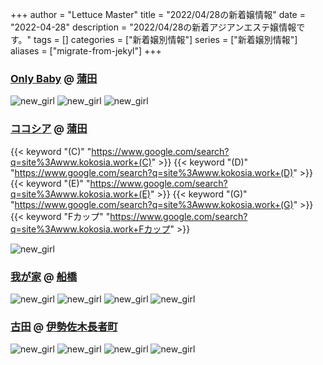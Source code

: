 +++
author = "Lettuce Master"
title = "2022/04/28の新着嬢情報"
date = "2022-04-28"
description = "2022/04/28の新着アジアンエステ嬢情報です。"
tags = []
categories = ["新着嬢別情報"]
series = ["新着嬢別情報"]
aliases = ["migrate-from-jekyl"]
+++
### [Only Baby](http://sinraku.work/) @ [蒲田](/post/kamata)


![new_girl](https://i.imgur.com/57g9GH7.jpeg)
![new_girl](https://i.imgur.com/hs6gjGk.jpeg)
![new_girl](https://i.imgur.com/SVtrNiQ.jpeg)
### [ココシア](http://www.kokosia.work/) @ [蒲田](/post/kamata)
{{< keyword "(C)" "https://www.google.com/search?q=site%3Awww.kokosia.work+(C)" >}} {{< keyword "(D)" "https://www.google.com/search?q=site%3Awww.kokosia.work+(D)" >}} {{< keyword "(E)" "https://www.google.com/search?q=site%3Awww.kokosia.work+(E)" >}} {{< keyword "(G)" "https://www.google.com/search?q=site%3Awww.kokosia.work+(G)" >}} {{< keyword "Fカップ" "https://www.google.com/search?q=site%3Awww.kokosia.work+Fカップ" >}} 

![new_girl](https://i.imgur.com/gJRn9yb.jpeg)
### [我が家](https://wagaya.oks.bz/) @ [船橋](/post/funabashi)


![new_girl](https://wagaya.oks.bz/photos/202204/2022042703581610.jpg)
![new_girl](https://wagaya.oks.bz/photos/202204/2022042703590744.jpg)
![new_girl](https://wagaya.oks.bz/photos/202204/2022042703595139.jpg)
![new_girl](https://wagaya.oks.bz/photos/202204/22042g2125s5z.png)
### [古田](http://furuta-massage.work/) @ [伊勢佐木長者町](/post/isesakityoja)


![new_girl](https://i.imgur.com/xNOXrR1.jpeg)
![new_girl](https://i.imgur.com/LD2HFHX.jpeg)
![new_girl](https://i.imgur.com/brGB49R.jpeg)
![new_girl](https://i.imgur.com/doYstfD.jpeg)
